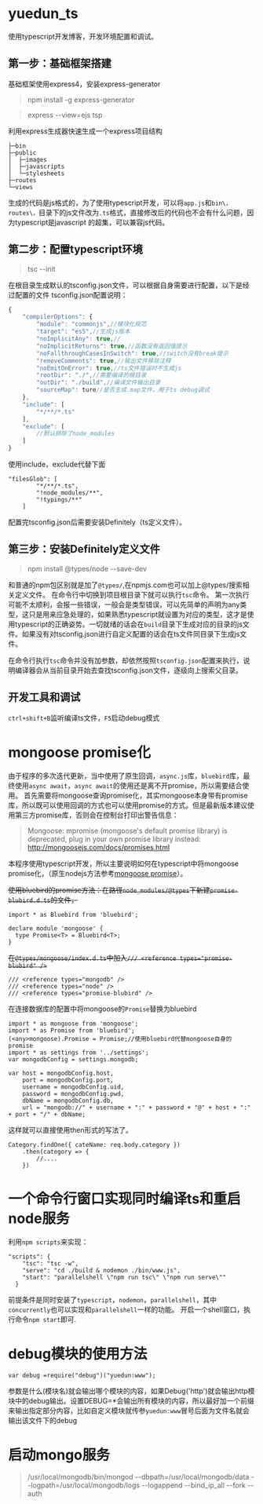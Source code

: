 # yuedun_ts
使用typescript开发博客，开发环境配置和调试。
## 第一步：基础框架搭建

基础框架使用express4，安装express-generator
> npm install -g express-generator

>  express --view=ejs tsp

利用express生成器快速生成一个express项目结构
```
├─bin
├─public
│  ├─images
│  ├─javascripts
│  └─stylesheets
├─routes
└─views
```

生成的代码是js格式的，为了使用typescript开发，可以将`app.js`和`bin\，routes\，`目录下的js文件改为`.ts`格式，直接修改后的代码也不会有什么问题，因为typescript是javascript
的超集，可以兼容js代码。

## 第二步：配置typescript环境

> tsc --init

在根目录生成默认的tsconfig.json文件，可以根据自身需要进行配置，以下是经过配置的文件
tsconfig.json配置说明：
```javascript
{
    "compilerOptions": {
        "module": "commonjs",//模块化规范
        "target": "es5",//生成js版本
        "noImplicitAny": true,//
        "noImplicitReturns": true,//函数没有返回值提示
        "noFallthroughCasesInSwitch": true,//switch没有break提示
        "removeComments": true,//输出文件移除注释
        "noEmitOnError": true,//ts文件错误时不生成js
        "rootDir": "./",//需要编译的根目录
        "outDir": "./build",//编译文件输出目录
        "sourceMap": ture//是否生成.map文件，用于ts debug调试
    },
    "include": [
        "*/**/*.ts"
    ],
    "exclude": [
        //默认排除了node_modules
    ]    
}
```
使用include，exclude代替下面
```
"filesGlob": [
        "*/**/*.ts",
        "!node_modules/**",
        "!typings/**"
    ]
```
配置完tsconfig.json后需要安装Definitely（ts定义文件）。

## 第三步：安装Definitely定义文件

> npm install @types/node --save-dev

和普通的npm包区别就是加了`@types/`,在npmjs.com也可以加上@types/搜索相关定义文件。
在命令行中切换到项目根目录下就可以执行`tsc`命令。
第一次执行可能不太顺利，会报一些错误，一般会是类型错误，可以先简单的声明为any类型，这只是用来应急处理的，如果熟悉typescript就设置为对应的类型，这才是使用typescript的正确姿势。一切就绪的话会在`build`目录下生成对应的目录的js文件。如果没有对tsconfig.json进行自定义配置的话会在ts文件同目录下生成js文件。

在命令行执行`tsc`命令并没有加参数，却依然按照`tsconfig.json`配置来执行，说明编译器会从当前目录开始去查找tsconfig.json文件，逐级向上搜索父目录。

## 开发工具和调试
`ctrl+shift+B`监听编译ts文件，`F5`启动debug模式 
# mongoose promise化
由于程序的多次迭代更新，当中使用了原生回调，`async.js`库，`bluebird`库，最终使用`async await`，`async await`的使用还是离不开promise，所以需要结合使用。
首先需要将mongoose查询promise化，其实mongoose本身带有promise库，所以既可以使用回调的方式也可以使用promise的方式。但是最新版本建议使用第三方promise库，否则会在控制台打印出警告信息：
> Mongoose: mpromise (mongoose's default promise library) is deprecated, plug in your own promise library instead: http://mongoosejs.com/docs/promises.html

本程序使用typescript开发，所以主要说明如何在typescript中将mongoose promise化，（原生nodejs方法参考[mongoose promise](http://mongoosejs.com/docs/promises.html)）。


~~使用bluebird的promise方法：在路径`node_modules/@types`下新建`promise-blubird.d.ts`的文件，~~
```
import * as Bluebird from 'bluebird';

declare module 'mongoose' {
  type Promise<T> = Bluebird<T>;
}
```
~~在`@types/mongoose/index.d.ts`中加入`/// <reference types="promise-blubird" />`~~
```
/// <reference types="mongodb" />
/// <reference types="node" />
/// <reference types="promise-blubird" />
```

在连接数据库的配置中将mongoose的`Promise`替换为bluebird
```
import * as mongoose from 'mongoose';
import * as Promise from 'bluebird';
(<any>mongoose).Promise = Promise;//使用bluebird代替mongoose自身的promise
import * as settings from '../settings';
var mongodbConfig = settings.mongodb;

var host = mongodbConfig.host,
    port = mongodbConfig.port,
    username = mongodbConfig.uid,
    password = mongodbConfig.pwd,
    dbName = mongodbConfig.db,
    url = "mongodb://" + username + ":" + password + "@" + host + ":" + port + "/" + dbName;

```
这样就可以直接使用then形式的写法了。
```
Category.findOne({ cateName: req.body.category })
    .then(category => {
        //....
    })
```

# 一个命令行窗口实现同时编译ts和重启node服务
利用`npm scripts`来实现：
```
"scripts": {
    "tsc": "tsc -w",
    "serve": "cd ./build & nodemon ./bin/www.js",
    "start": "parallelshell \"npm run tsc\" \"npm run serve\""
  }
```
前提条件是同时安装了`typescript`，`nodemon`，`parallelshell`，其中`concurrently`也可以实现和`parallelshell`一样的功能。
开启一个shell窗口，执行命令`npm start`即可.

# debug模块的使用方法
```
var debug =require("debug")("yuedun:www");
```
参数是什么(模块名)就会输出哪个模块的内容，如果Debug('http')就会输出http模块中的debug输出。设置DEBUG=*会输出所有模块的内容，所以最好加一个前缀来输出指定部分内容，比如自定义模块就传参`yuedun:www`冒号后面为文件名就会输出该文件下的debug

# 启动mongo服务
> /usr/local/mongodb/bin/mongod --dbpath=/usr/local/mongodb/data --logpath=/usr/local/mongodb/logs --logappend --bind_ip_all --fork --auth